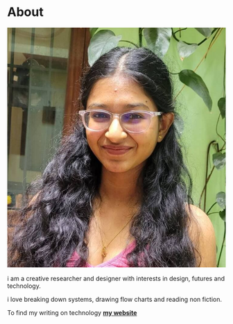 # About

![](https://github.com/swarnamanjari-chellapandi/mdef25-27/blob/main/docs/images/profilepic.jpeg)

i am a creative researcher and designer with interests in design, futures and technology.

i love breaking down systems, drawing flow charts and reading non fiction.

To find my writing on technology **[my website](https://url-blog.com)**
